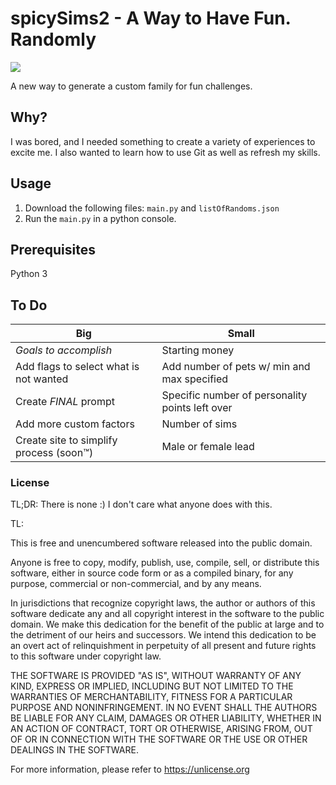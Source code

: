 # spicySims2 - A Way to Have Fun. Randomly
<img src="{https%3A%2F%2Fimg.shields.io%2Fbadge%2FI_know_what-I%27m_doing_%3A%29-green}" />

A new way to generate a custom family for fun challenges.
## Why?
I was bored, and I needed something to create a variety of experiences to excite me. I also wanted to learn how to use Git as well as refresh my skills.
## Usage
1. Download the following files: `main.py` and `listOfRandoms.json`
2. Run the `main.py` in a python console.
## Prerequisites
Python 3
## To Do
|Big|Small|
|-----|-----|
|_Goals to accomplish_|Starting money|
|Add flags to select what is not wanted|Add number of pets w/ min and max specified|
|Create _FINAL_ prompt|Specific number of personality points left over|
|Add more custom factors|Number of sims|
|Create site to simplify process (soon™)|Male or female lead|
### License
TL;DR: There is none :) I don't care what anyone does with this.

TL:

This is free and unencumbered software released into the public domain.

Anyone is free to copy, modify, publish, use, compile, sell, or
distribute this software, either in source code form or as a compiled
binary, for any purpose, commercial or non-commercial, and by any
means.

In jurisdictions that recognize copyright laws, the author or authors
of this software dedicate any and all copyright interest in the
software to the public domain. We make this dedication for the benefit
of the public at large and to the detriment of our heirs and
successors. We intend this dedication to be an overt act of
relinquishment in perpetuity of all present and future rights to this
software under copyright law.

THE SOFTWARE IS PROVIDED "AS IS", WITHOUT WARRANTY OF ANY KIND,
EXPRESS OR IMPLIED, INCLUDING BUT NOT LIMITED TO THE WARRANTIES OF
MERCHANTABILITY, FITNESS FOR A PARTICULAR PURPOSE AND NONINFRINGEMENT.
IN NO EVENT SHALL THE AUTHORS BE LIABLE FOR ANY CLAIM, DAMAGES OR
OTHER LIABILITY, WHETHER IN AN ACTION OF CONTRACT, TORT OR OTHERWISE,
ARISING FROM, OUT OF OR IN CONNECTION WITH THE SOFTWARE OR THE USE OR
OTHER DEALINGS IN THE SOFTWARE.

For more information, please refer to <https://unlicense.org>